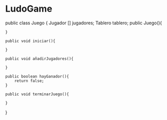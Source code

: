 # LudoGame
public class Juego
{
    Jugador [] jugadores;
    Tablero tablero;
    public Juego(){

    }

    public void iniciar(){

    }

    public void añadirJugadores(){

    }

    public boolean hayGanador(){
        return false;
    }

    public void terminarJuego(){

    }
}
